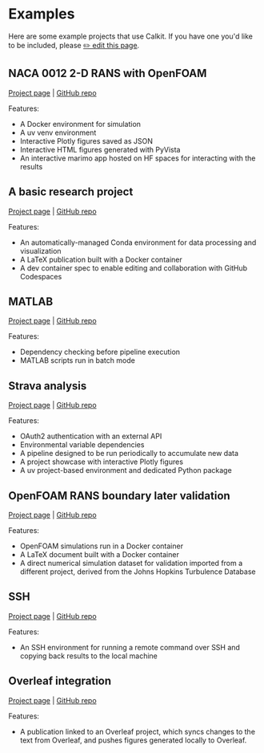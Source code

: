 # Examples

Here are some example projects that use Calkit.
If you have one you'd like to be included, please
[✏️ edit this page](https://github.com/calkit/calkit/edit/main/docs/examples.md).

## NACA 0012 2-D RANS with OpenFOAM

[Project page](https://calkit.io/petebachant/nacafoil-openfoam) |
[GitHub repo](https://github.com/petebachant/NACAFoil-OpenFOAM)

Features:

- A Docker environment for simulation
- A uv venv environment
- Interactive Plotly figures saved as JSON
- Interactive HTML figures generated with PyVista
- An interactive marimo app hosted on HF spaces for interacting with the
  results

## A basic research project

[Project page](https://calkit.io/calkit/example-basic) |
[GitHub repo](https://github.com/calkit/example-basic)

Features:

- An automatically-managed Conda environment for data processing and
  visualization
- A LaTeX publication built with a Docker container
- A dev container spec to enable editing and collaboration with GitHub
  Codespaces

## MATLAB

[Project page](https://calkit.io/calkit/example-matlab) |
[GitHub repo](https://github.com/calkit/example-matlab)

Features:

- Dependency checking before pipeline execution
- MATLAB scripts run in batch mode

## Strava analysis

[Project page](https://calkit.io/petebachant/strava-analysis) |
[GitHub repo](https://github.com/petebachant/strava-analysis)

Features:

- OAuth2 authentication with an external API
- Environmental variable dependencies
- A pipeline designed to be run periodically to accumulate new data
- A project showcase with interactive Plotly figures
- A uv project-based environment and dedicated Python package

## OpenFOAM RANS boundary later validation

[Project page](https://calkit.io/petebachant/rans-boundary-layer-validation) |
[GitHub repo](https://github.com/petebachant/rans-boundary-layer-validation)

Features:

- OpenFOAM simulations run in a Docker container
- A LaTeX document built with a Docker container
- A direct numerical simulation dataset for validation imported from a
  different project, derived from the Johns Hopkins Turbulence Database

## SSH

[Project page](https://calkit.io/calkit/example-ssh) |
[GitHub repo](https://github.com/calkit/example-ssh)

Features:

- An SSH environment for running a remote command over SSH and copying back
  results to the local machine

## Overleaf integration

[Project page](https://calkit.io/calkit/example-overleaf) |
[GitHub repo](https://github.com/calkit/example-overleaf)

Features:

- A publication linked to an Overleaf project, which syncs changes to the
  text from Overleaf, and pushes figures generated locally to Overleaf.
